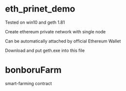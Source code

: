 # eth_prinet_demo

Tested on win10 and geth 1.81

Create ethereum private network with single node

Can be automatically attached by official Ethereum Wallet

Download and put geth.exe into this file

# bonboruFarm

smart-farming contract
